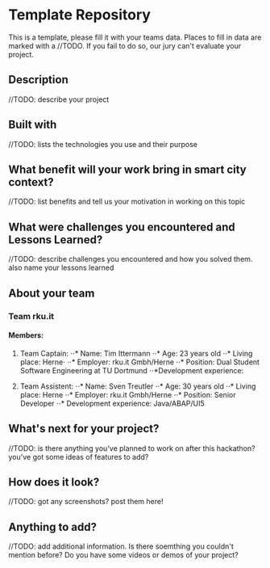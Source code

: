 # Template Repository
This is a template, please fill it with your teams data. Places to fill in data are marked with a //TODO. If you fail to do so, our jury can't evaluate your project. 

## Description 
//TODO: describe your project

## Built with
//TODO: lists the technologies you use and their purpose

## What benefit will your work bring in smart city context?
//TODO: list benefits and tell us your motivation in working on this topic

## What were challenges you encountered and Lessons Learned?
//TODO: describe challenges you encountered and how you solved them. also name your lessons learned

## About your team

### Team rku.it

#### Members:

1. Team Captain: 
⋅⋅* Name: Tim Ittermann
⋅⋅* Age: 23 years old
⋅⋅* Living place: Herne⋅
⋅⋅* Employer: rku.it Gmbh/Herne
⋅⋅* Position: Dual Student Software Engineering at TU Dortmund
⋅⋅*Development experience:

2. Team Assistent: 
⋅⋅* Name: Sven Treutler
⋅⋅* Age: 30 years old
⋅⋅* Living place: Herne
⋅⋅* Employer: rku.it Gmbh/Herne
⋅⋅* Position: Senior Developer 
⋅⋅* Development experience: Java/ABAP/UI5

## What's next for your project?
//TODO: is there anything you've planned to work on after this hackathon? you've got some ideas of features to add? 

## How does it look?
//TODO: got any screenshots? post them here!

## Anything to add?
//TODO: add additional information. Is there soemthing you couldn't mention before? Do you have some videos or demos of your project?
